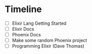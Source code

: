 # Timeline

* [  ] Elixir Lang Getting Started
* [  ] Elixir Docs
* [  ] Phoenix Docs
* [  ] Make some random Phoenix project
* [  ] Programming Elixir (Dave Thomas)
